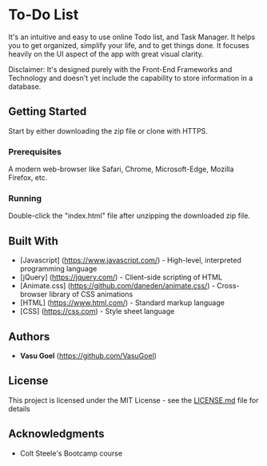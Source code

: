 # To-Do List

It's an intuitive and easy to use online Todo list, and Task Manager. It helps you to get organized, simplify your life, and to get things done. It focuses heavily on the UI aspect of the app with great visual clarity.

Disclaimer: It's designed purely with the Front-End Frameworks and Technology and doesn't yet include the capability to store information in a database.

## Getting Started

Start by either downloading the zip file or clone with HTTPS.

### Prerequisites

A modern web-browser like Safari, Chrome, Microsoft-Edge, Mozilla Firefox, etc.

### Running

Double-click the "index.html" file after unzipping the downloaded zip file.

## Built With

* [Javascript] (https://www.javascript.com/) - High-level, interpreted programming language
* [jQuery] (https://jquery.com/) -  Client-side scripting of HTML
* [Animate.css] (https://github.com/daneden/animate.css/) - Cross-browser library of CSS animations
* [HTML] (https://www.html.com/) - Standard markup language
* [CSS] (https://css.com) - Style sheet language

## Authors

* **Vasu Goel** (https://github.com/VasuGoel)

## License

This project is licensed under the MIT License - see the [LICENSE.md](https://github.com/VasuGoel/To-Do-List/blob/master/LICENSE) file for details

## Acknowledgments

* Colt Steele's Bootcamp course

